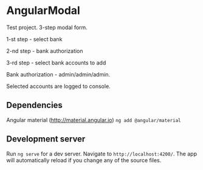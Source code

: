 # AngularModal

Test project. 
3-step modal form.

1-st step - select bank

2-nd step - bank authorization

3-rd step - select bank accounts to add



Bank authorization - admin/admin/admin.

Selected accounts are logged to console.

## Dependencies
Angular material (http://material.angular.io) `ng add @angular/material`

## Development server

Run `ng serve` for a dev server. Navigate to `http://localhost:4200/`. The app will automatically reload if you change any of the source files.
